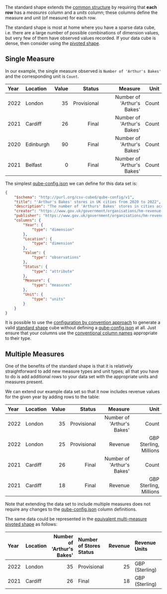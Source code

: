 The standard shape extends the [common structure](./shape-data.md#common-structure) by requiring that **each row** has a _measures_ column and a _units_ column; these columns define the measure and unit (of measure) for each row.

The standard shape is most at home where you have a sparse data cube, i.e. there are a large number of possible combinations of dimension values, but very few of them have observed values recorded. If your data cube is dense, then consider using the [pivoted shape](./pivoted-shape.md).

## Single Measure

In our example, the single measure observed is `Number of 'Arthur's Bakes'` and the corresponding unit is `Count`.

| Year | Location  | Value |      Status |                    Measure |  Unit |
|:-----|:----------|------:|------------:|---------------------------:|------:|
| 2022 | London    |    35 | Provisional | Number of 'Arthur's Bakes' | Count |
| 2021 | Cardiff   |    26 |       Final | Number of 'Arthur's Bakes' | Count |
| 2020 | Edinburgh |    90 |       Final | Number of 'Arthur's Bakes' | Count |
| 2021 | Belfast   |     0 |       Final | Number of 'Arthur's Bakes' | Count |

The simplest [qube-config.json](./configuration/qube-config.md) we can define for this data set is:

```json
{
    "$schema": "http://purl.org/csv-cubed/qube-config/v1",
    "title": "'Arthur's Bakes' stores in UK cities from 2020 to 2022",
    "description": "The number of 'Arthurs' Bakes' stores in cities across the UK between 2020 and 2022.",
    "creator": "https://www.gov.uk/government/organisations/hm-revenue-customs",
    "publisher": "https://www.gov.uk/government/organisations/hm-revenue-customs",
    "columns": {
        "Year": {
            "type": "dimension"
        },
        "Location": {
            "type": "dimension"
        },
        "Value": {
            "type": "observations"
        },
        "Status": {
            "type": "attribute"
        },
        "Measure": {
            "type": "measures"
        },
        "Unit": {
            "type": "units"
        }
    }
}
```

It is possible to use the [configuration by convention approach](./configuration/convention.md) to generate a valid [standard shape](./standard-shape.md) cube without defining a [qube-config.json](./configuration/qube-config.md) at all. Just ensure that your columns use the [conventional column names](./configuration/convention.md#conventional-column-names) appropriate to their type.

## Multiple Measures

One of the benefits of the standard shape is that it is relatively straightforward to add new measure types and unit types; all that you have to do is add additional rows to your data set with the appropriate units and measures present.

We can extend our example data set so that it now includes revenue values for the given year by adding rows to the table:

| Year | Location | Value |      Status |                    Measure |                   Unit |
|:-----|:---------|------:|------------:|---------------------------:|-----------------------:|
| 2022 | London   |    35 | Provisional | Number of 'Arthur's Bakes' |                  Count |
| 2022 | London   |    25 | Provisional |                    Revenue | GBP Sterling, Millions |
| 2021 | Cardiff  |    26 |       Final | Number of 'Arthur's Bakes' |                  Count |
| 2021 | Cardiff  |    18 |       Final |                    Revenue | GBP Sterling, Millions |

Note that extending the data set to include multiple measures does not require any changes to the [qube-config.json](./configuration/qube-config.md) column definitions.

The same data could be represented in the [equivalent multi-measure pivoted shape](./pivoted-shape.md#multiple-measures) as follows:

| Year | Location   | Number of 'Arthur's Bakes' | Number of Stores Status | Revenue | Revenue Units  | Revenue Status | 
|:-----|:-----------|---------------------------:|:------------------------|--------:|:---------------|:---------------|
| 2022 | London     |                         35 | Provisional             |      25 | GBP (Sterling) | Provisional    |
| 2021 | Cardiff    |                         26 | Final                   |      18 | GBP (Sterling) | Final          |
